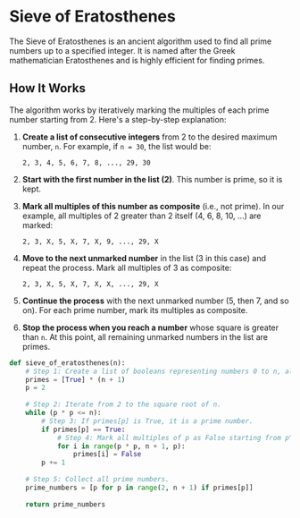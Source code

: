 # Sieve of Eratosthenes

The Sieve of Eratosthenes is an ancient algorithm used to find all prime numbers up to a specified integer. It is named after the Greek mathematician Eratosthenes and is highly efficient for finding primes.

## How It Works

The algorithm works by iteratively marking the multiples of each prime number starting from 2. Here's a step-by-step explanation:

1. **Create a list of consecutive integers** from 2 to the desired maximum number, `n`. For example, if `n = 30`, the list would be:

    ```
    2, 3, 4, 5, 6, 7, 8, ..., 29, 30
    ```

2. **Start with the first number in the list (2)**. This number is prime, so it is kept.

3. **Mark all multiples of this number as composite** (i.e., not prime). In our example, all multiples of 2 greater than 2 itself (4, 6, 8, 10, ...) are marked:
    ```
    2, 3, X, 5, X, 7, X, 9, ..., 29, X
    ```

4. **Move to the next unmarked number** in the list (3 in this case) and repeat the process. Mark all multiples of 3 as composite:

    ```
    2, 3, X, 5, X, 7, X, X, ..., 29, X
    ```

5. **Continue the process** with the next unmarked number (5, then 7, and so on). For each prime number, mark its multiples as composite.

6. **Stop the process when you reach a number** whose square is greater than `n`. At this point, all remaining unmarked numbers in the list are primes.

```python
def sieve_of_eratosthenes(n):
    # Step 1: Create a list of booleans representing numbers 0 to n, all initialized to True.
    primes = [True] * (n + 1)
    p = 2
    
    # Step 2: Iterate from 2 to the square root of n.
    while (p * p <= n):
        # Step 3: If primes[p] is True, it is a prime number.
        if primes[p] == True:
            # Step 4: Mark all multiples of p as False starting from p^2.
            for i in range(p * p, n + 1, p):
                primes[i] = False
        p += 1
    
    # Step 5: Collect all prime numbers.
    prime_numbers = [p for p in range(2, n + 1) if primes[p]]
    
    return prime_numbers
```
